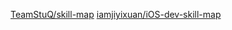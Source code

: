 [TeamStuQ/skill-map](https://github.com/TeamStuQ/skill-map)
[iamjiyixuan/iOS-dev-skill-map](https://github.com/iamjiyixuan/iOS-dev-skill-map)  
